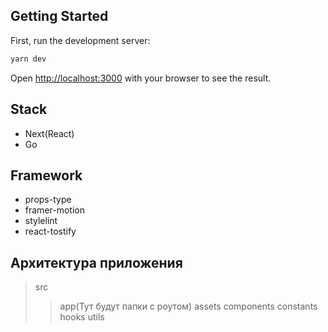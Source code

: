 ## Getting Started

First, run the development server:
```bash
yarn dev
```
Open [http://localhost:3000](http://localhost:3000) with your browser to see the result.

## Stack

* Next(React)
* Go
  
## Framework

* props-type
* framer-motion
* stylelint
* react-tostify


## Архитектура приложения

> src
>> app(Тут будут папки с роутом)
>assets
>components
>constants
>hooks
>utils
